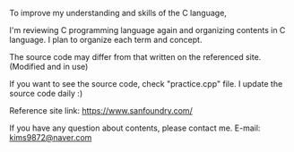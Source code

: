To improve my understanding and skills of the C language,


I'm reviewing C programming language again and organizing contents in C language.
I plan to organize each term and concept.


The source code may differ from that written on the referenced site. (Modified and in use)


If you want to see the source code, check "practice.cpp" file.
I update the source code daily :)


Reference site link:  https://www.sanfoundry.com/


If you have any question about contents, please contact me.
E-mail: kims9872@naver.com
